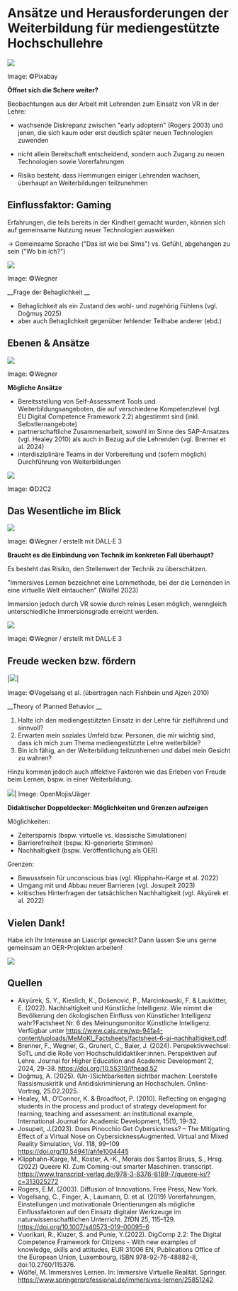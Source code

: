 # Ansätze und Herausforderungen der Weiterbildung für mediengestützte Hochschullehre
![](https://images.pexels.com/photos/236118/pexels-photo-236118.jpeg?auto=compress&cs=tinysrgb&w=800)

Image: ©Pixabay

__Öffnet sich die Schere weiter?__

Beobachtungen aus der Arbeit mit Lehrenden zum Einsatz von VR in der Lehre:

* wachsende Diskrepanz zwischen "early adoptern" (Rogers 2003) und jenen, die sich kaum oder erst deutlich später neuen Technologien zuwenden

* nicht allein Bereitschaft entscheidend, sondern auch Zugang zu neuen Technologien sowie Vorerfahrungen

* Risiko besteht, dass Hemmungen einiger Lehrenden wachsen, überhaupt an Weiterbildungen teilzunehmen

## Einflussfaktor: Gaming

Erfahrungen, die teils bereits in der Kindheit gemacht wurden, können sich auf gemeinsame Nutzung neuer Technologien auswirken

-> Gemeinsame Sprache ("Das ist wie bei Sims") vs. Gefühl, abgehangen zu sein ("Wo bin ich?")

![](https://tu-dresden.de/zill/ressourcen/bilder/copy_of_d2c2/tricat/@@images/eb018914-e11c-4fb8-a2f0-22735d8fac9e.png)

Image: ©Wegner 

__Frage der Behaglichkeit __ 

* Behaglichkeit als ein Zustand des wohl- und zugehörig Fühlens (vgl. Doğmuş 2025)
* aber auch Behaglichkeit gegenüber fehlender Teilhabe anderer (ebd.)

## Ebenen & Ansätze

![](https://tu-dresden.de/zill/ressourcen/bilder/copy_of_d2c2/ebenen-1/@@images/bc62e7a7-7e62-4e1f-9c6c-89bd0497edb1.png)

Image: ©Wegner 

__Mögliche Ansätze__

* Bereitsstellung von Self-Assessment Tools und Weiterbildungsangeboten, die auf verschiedene Kompetenzlevel (vgl. EU Digital Competence Framework 2.2) abgestimmt sind (inkl. Selbstlernangebote)
* partnerschaftliche Zusammenarbeit, sowohl im Sinne des SAP-Ansatzes (vgl. Healey 2010) als auch in Bezug auf die Lehrenden (vgl. Brenner et al. 2024)
* interdisziplinäre Teams in der Vorbereitung und (sofern möglich) Durchführung von Weiterbildungen

![](https://tu-dresden.de/zill/ressourcen/bilder/copy_of_d2c2/kompetenzlevel-1/@@images/8453e86f-9bf4-4ff1-a40b-2ba59f15b44a.png)

Image: ©D2C2

## Das Wesentliche im Blick

![](https://tu-dresden.de/zill/ressourcen/bilder/copy_of_d2c2/didaktik_vor_technik/@@images/2237e707-c256-413e-ae8e-ed82ea48fa37.png)

Image: ©Wegner / erstellt mit DALL·E 3

__Braucht es die Einbindung von Technik im konkreten Fall überhaupt?__

Es besteht das Risiko, den Stellenwert der Technik zu überschätzen.

"Immersives Lernen bezeichnet eine Lernmethode, bei der die Lernenden in eine virtuelle Welt eintauchen" (Wölfel 2023)

Immersion jedoch durch VR sowie durch reines Lesen möglich, wenngleich unterschiedliche Immersionsgrade erreicht werden.

![](https://tu-dresden.de/zill/ressourcen/bilder/copy_of_d2c2/immersives_lernen/@@images/100067b5-bbda-494a-a83b-d237fee7e514.png)

Image: ©Wegner / erstellt mit DALL·E 3

## Freude wecken bzw. fördern

|![](https://media.springernature.com/full/springer-static/image/art%3A10.1007%2Fs40573-019-00095-6/MediaObjects/40573_2019_95_Fig1_HTML.png)| 

Image: ©Vogelsang et al. (übertragen nach Fishbein und Ajzen 2010)

__Theory of Planned Behavior __

1. Halte ich den mediengestützten Einsatz in der Lehre für zielführend und sinnvoll?
2. Erwarten mein soziales Umfeld bzw. Personen, die mir wichtig sind, dass ich mich zum Thema mediengestützte Lehre weiterbilde?
3. Bin ich fähig, an der Weiterbildung teilzunhemen und dabei mein Gesicht zu wahren?

Hinzu kommen jedoch auch affektive Faktoren wie das Erleben von Freude beim Lernen, bspw. in einer Weiterbildung.

![](https://tu-dresden.de/zill/ressourcen/bilder/copy_of_d2c2/smiley/@@images/a5e41702-959e-4071-a1e5-d57db7726426.png)|
Image: OpenMojis/Jäger
 
__Didaktischer Doppeldecker: Möglichkeiten und Grenzen aufzeigen__

Möglichkeiten:

* Zeitersparnis (bspw. virtuelle vs. klassische Simulationen)
* Barrierefreiheit (bspw. KI-generierte Stimmen)
* Nachhaltigkeit (bspw. Veröffentlichung als OER)

Grenzen:

* Bewusstsein für unconscious bias (vgl. Klipphahn-Karge et al. 2022)
* Umgang mit und Abbau neuer Barrieren (vgl. Josupeit 2023)
* kritisches Hinterfragen der tatsächlichen Nachhaltigkeit (vgl. Akyürek et al. 2022)

## Vielen Dank!

Habe ich Ihr Interesse an Liascript geweckt? Dann lassen Sie uns gerne gemeinsam an OER-Projekten arbeiten!

![](https://tu-dresden.de/zill/ressourcen/bilder/copy_of_d2c2/liacript_screenshot/@@images/8db973d5-fda4-41d0-91fa-17a942aaefa3.png)

## Quellen

* Akyürek, S. Y., Kieslich, K., Došenović, P., Marcinkowski, F. & Laukötter, E. (2022). Nachhaltigkeit und Künstliche Intelligenz. Wie nimmt die Bevölkerung den ökologischen Einfluss von Künstlicher Intelligenz wahr?Factsheet Nr. 6 des Meinungsmonitor Künstliche Intelligenz. Verfügbar unter https://www.cais.nrw/wp-94fa4-content/uploads/MeMoKI_Factsheets/factsheet-6-ai-nachhaltigkeit.pdf.
* Brenner, F., Wegner, G., Grunert, C., Baier, J. (2024). Perspektivwechsel: SoTL und die Rolle von Hochschuldidaktiker:innen. Perspektiven auf Lehre. Journal for Higher Education and Academic Development 2, 2024, 29-38. https://doi.org/10.55310/jfhead.52
* Doğmuş, A. (2025). (Un-)Sichtbarkeiten sichtbar machen: Leerstelle Rassismuskritik und Antidiskriminierung an Hochschulen. Online-Vortrag, 25.02.2025. 
* Healey, M., O’Connor, K. & Broadfoot, P. (2010). Reflecting on engaging students in the process and product of strategy development for learning, teaching and assessment: an institutional example, International Journal for Academic Development, 15(1), 19-32. 
* Josupeit, J.(2023). Does Pinocchio Get Cybersickness? – The Mitigating Effect of a Virtual Nose on CybersicknessAugmented. Virtual and Mixed Reality Simulation, Vol. 118, 99–109 https://doi.org/10.54941/ahfe1004445
* Klipphahn-Karge, M., Koster, A.-K., Morais dos Santos Bruss, S., Hrsg. (2022) Queere KI. Zum Coming-out smarter Maschinen. transcript. https://www.transcript-verlag.de/978-3-8376-6189-7/queere-ki/?c=313025272
* Rogers, E.M. (2003). Diffusion of Innovations. Free Press, New York. 
* Vogelsang, C., Finger, A., Laumann, D. et al. (2019) Vorerfahrungen, Einstellungen und motivationale Orientierungen als mögliche Einflussfaktoren auf den Einsatz digitaler Werkzeuge im naturwissenschaftlichen Unterricht. ZfDN 25, 115–129. https://doi.org/10.1007/s40573-019-00095-6
* Vuorikari, R., Kluzer, S. and Punie, Y.(2022). DigComp 2.2: The Digital Competence Framework for Citizens - With new examples of knowledge, skills and attitudes, EUR 31006 EN, Publications Office of the European Union, Luxembourg, ISBN 978-92-76-48882-8, doi:10.2760/115376.
* Wölfel, M. Immersives Lernen. In: Immersive Virtuelle Realität. Springer. https://www.springerprofessional.de/immersives-lernen/25851242
